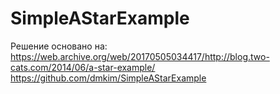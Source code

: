 # SimpleAStarExample

Решение основано на:
https://web.archive.org/web/20170505034417/http://blog.two-cats.com/2014/06/a-star-example/
https://github.com/dmkim/SimpleAStarExample


